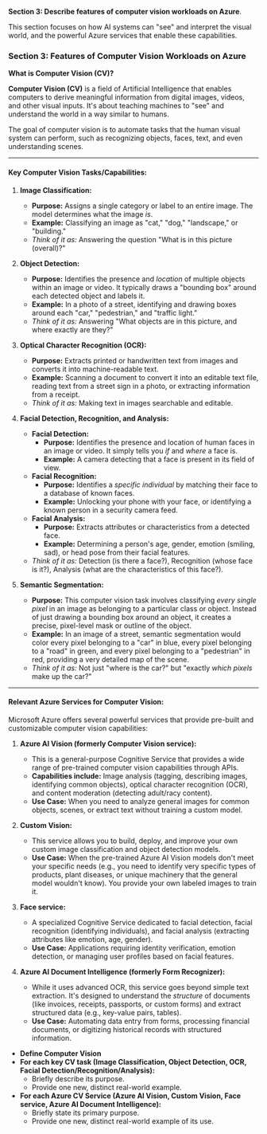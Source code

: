 **Section 3: Describe features of computer vision workloads on Azure**.

This section focuses on how AI systems can "see" and interpret the visual world, and the powerful Azure services that enable these capabilities.

### Section 3: Features of Computer Vision Workloads on Azure

**What is Computer Vision (CV)?**

**Computer Vision (CV)** is a field of Artificial Intelligence that enables computers to derive meaningful information from digital images, videos, and other visual inputs. It's about teaching machines to "see" and understand the world in a way similar to humans.

The goal of computer vision is to automate tasks that the human visual system can perform, such as recognizing objects, faces, text, and even understanding scenes.

---

#### Key Computer Vision Tasks/Capabilities:

1.  **Image Classification:**

    - **Purpose:** Assigns a single category or label to an entire image. The model determines what the image _is_.
    - **Example:** Classifying an image as "cat," "dog," "landscape," or "building."
    - _Think of it as:_ Answering the question "What is in this picture (overall)?"

2.  **Object Detection:**

    - **Purpose:** Identifies the presence and _location_ of multiple objects within an image or video. It typically draws a "bounding box" around each detected object and labels it.
    - **Example:** In a photo of a street, identifying and drawing boxes around each "car," "pedestrian," and "traffic light."
    - _Think of it as:_ Answering "What objects are in this picture, and where exactly are they?"

3.  **Optical Character Recognition (OCR):**

    - **Purpose:** Extracts printed or handwritten text from images and converts it into machine-readable text.
    - **Example:** Scanning a document to convert it into an editable text file, reading text from a street sign in a photo, or extracting information from a receipt.
    - _Think of it as:_ Making text in images searchable and editable.

4.  **Facial Detection, Recognition, and Analysis:**

    - **Facial Detection:**
      - **Purpose:** Identifies the presence and location of human faces in an image or video. It simply tells you _if_ and _where_ a face is.
      - **Example:** A camera detecting that a face is present in its field of view.
    - **Facial Recognition:**
      - **Purpose:** Identifies a _specific individual_ by matching their face to a database of known faces.
      - **Example:** Unlocking your phone with your face, or identifying a known person in a security camera feed.
    - **Facial Analysis:**
      - **Purpose:** Extracts attributes or characteristics from a detected face.
      - **Example:** Determining a person's age, gender, emotion (smiling, sad), or head pose from their facial features.
    - _Think of it as:_ Detection (is there a face?), Recognition (whose face is it?), Analysis (what are the characteristics of this face?).

5.  **Semantic Segmentation:**
    - **Purpose:** This computer vision task involves classifying _every single pixel_ in an image as belonging to a particular class or object. Instead of just drawing a bounding box around an object, it creates a precise, pixel-level mask or outline of the object.
    - **Example:** In an image of a street, semantic segmentation would color every pixel belonging to a "car" in blue, every pixel belonging to a "road" in green, and every pixel belonging to a "pedestrian" in red, providing a very detailed map of the scene.
    - _Think of it as:_ Not just "where is the car?" but "exactly _which pixels_ make up the car?"

---

#### Relevant Azure Services for Computer Vision:

Microsoft Azure offers several powerful services that provide pre-built and customizable computer vision capabilities:

1.  **Azure AI Vision (formerly Computer Vision service):**

    - This is a general-purpose Cognitive Service that provides a wide range of pre-trained computer vision capabilities through APIs.
    - **Capabilities include:** Image analysis (tagging, describing images, identifying common objects), optical character recognition (OCR), and content moderation (detecting adult/racy content).
    - **Use Case:** When you need to analyze general images for common objects, scenes, or extract text without training a custom model.

2.  **Custom Vision:**

    - This service allows you to build, deploy, and improve your own custom image classification and object detection models.
    - **Use Case:** When the pre-trained Azure AI Vision models don't meet your specific needs (e.g., you need to identify very specific types of products, plant diseases, or unique machinery that the general model wouldn't know). You provide your own labeled images to train it.

3.  **Face service:**

    - A specialized Cognitive Service dedicated to facial detection, facial recognition (identifying individuals), and facial analysis (extracting attributes like emotion, age, gender).
    - **Use Case:** Applications requiring identity verification, emotion detection, or managing user profiles based on facial features.

4.  **Azure AI Document Intelligence (formerly Form Recognizer):**
    - While it uses advanced OCR, this service goes beyond simple text extraction. It's designed to understand the _structure_ of documents (like invoices, receipts, passports, or custom forms) and extract structured data (e.g., key-value pairs, tables).
    - **Use Case:** Automating data entry from forms, processing financial documents, or digitizing historical records with structured information.

- **Define Computer Vision**
- **For each key CV task (Image Classification, Object Detection, OCR, Facial Detection/Recognition/Analysis):**
  - Briefly describe its purpose.
  - Provide one new, distinct real-world example.
- **For each Azure CV Service (Azure AI Vision, Custom Vision, Face service, Azure AI Document Intelligence):**
  - Briefly state its primary purpose.
  - Provide one new, distinct real-world example of its use.
